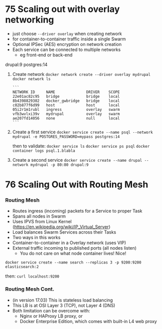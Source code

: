 # 75 Scaling out with overlay networking

- just choose `--driver overlay` when creating network
- for container-to-container traffic inside a single Swarm
- Optional IPSec (AES) encryption on network creation
- Each service can be connected to multiple networks
  - eg front-end or back-end

drupal:9
postgres:14

1.  Create network
    `docker network create --driver overlay mydrupal`
    `docker network ls`

        ```
        NETWORK ID     NAME              DRIVER    SCOPE
        22e01ac82c95   bridge            bridge    local
        8b4398829302   docker_gwbridge   bridge    local
        c02b877f6d99   host              host      local
        05i2r1m1rubl   ingress           overlay   swarm
        vfb3wvlxi39v   mydrupal          overlay   swarm
        ae207fd14056   none              null      local
        ```

2.  Create a first service
    `docker service create --name psql --network mydrupal -e POSTGRES_PASSWORD=mypass postgres:14`

    then to validate:
    `docker service ls`
    `docker service ps psql`
    `docker container logs psql.1.blabla`

3.  Create a second service
    `docker service create --name drupal --network mydrupal -p 80:80 drupal:9`

# 76 Scaling Out with Routing Mesh

### Routing Mesh

- Routes ingress (incoming) packets for a Service to proper Task
- Spans all nodes in Swarm
- Uses IPVS from Linux Kernel (https://en.wikipedia.org/wiki/IP_Virtual_Server)
- Load balances Swarm Services across their Tasks
- Two ways in this works
- Container-to-container in a Overlay network (uses VIP)
- External traffic incoming to published ports (all nodes listen)
  - You do not care on what node container lives! Nice!

`docker service create --name search --replicas 3 -p 9200:9200 elasticsearch:2`

then: `curl localhost:9200`

### Routing Mesh Cont.
- (in version 17.03) This is stateless load balancing
- This LB is at OSI Layer 3 (TCP), not Layer 4 (DNS)
- Both limitation can be overcome with: 
    - Nginx or HAProxy LB proxy, or
    - Docker Enterprise Edition, which comes with built-in L4 web proxy
    

